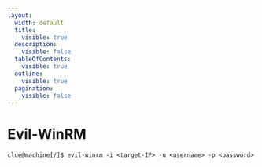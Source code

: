 ```yaml
---
layout:
  width: default
  title:
    visible: true
  description:
    visible: false
  tableOfContents:
    visible: true
  outline:
    visible: true
  pagination:
    visible: false
---
```


# Evil-WinRM

```shell
clue@machine[/]$ evil-winrm -i <target-IP> -u <username> -p <password>
```
